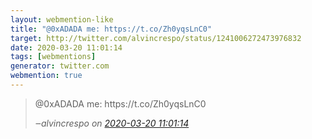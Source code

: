```yaml
---
layout: webmention-like
title: "@0xADADA me: https://t.co/Zh0yqsLnC0"
target: http://twitter.com/alvincrespo/status/1241006272473976832
date: 2020-03-20 11:01:14
tags: [webmentions]
generator: twitter.com
webmention: true
---
```


<blockquote class="external-citation">
  <p>
    @0xADADA me: https://t.co/Zh0yqsLnC0
  </p>
  <cite>‒<span class="p-author p-name">alvincrespo</span>
    on
    <a href="http://twitter.com/alvincrespo/status/1241006272473976832" rel="external nofollow" target="_blank">2020-03-20 11:01:14</a>
  </cite>
</blockquote>
